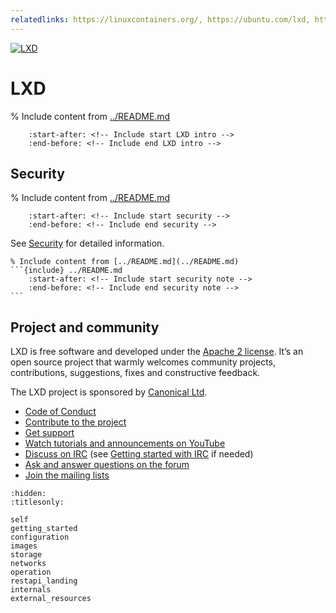 ```yaml
---
relatedlinks: https://linuxcontainers.org/, https://ubuntu.com/lxd, https://ubuntu.com/blog/open-source-for-beginners-dev-environment-with-lxd
---
```


[![LXD](../.sphinx/_static/download/containers.png)](https://linuxcontainers.org/lxd)

# LXD

% Include content from [../README.md](../README.md)
```{include} ../README.md
    :start-after: <!-- Include start LXD intro -->
    :end-before: <!-- Include end LXD intro -->
```

## Security

% Include content from [../README.md](../README.md)
```{include} ../README.md
    :start-after: <!-- Include start security -->
    :end-before: <!-- Include end security -->
```

See [Security](security.md) for detailed information.

````{important}
% Include content from [../README.md](../README.md)
```{include} ../README.md
    :start-after: <!-- Include start security note -->
    :end-before: <!-- Include end security note -->
```
````

## Project and community

LXD is free software and developed under the [Apache 2 license](https://www.apache.org/licenses/LICENSE-2.0).
It’s an open source project that warmly welcomes community projects, contributions, suggestions, fixes and constructive feedback.

The LXD project is sponsored by [Canonical Ltd](https://www.canonical.com).

- [Code of Conduct](https://github.com/lxc/lxd/blob/master/CODE_OF_CONDUCT.md) <!-- wokeignore:rule=master -->
- [Contribute to the project](contributing.md)
- [Get support](support.md)
- [Watch tutorials and announcements on YouTube](https://www.youtube.com/c/LXDvideos)
- [Discuss on IRC](https://kiwiirc.com/client/irc.libera.chat/#lxc) (see [Getting started with IRC](https://discuss.linuxcontainers.org/t/getting-started-with-irc/11920) if needed)
- [Ask and answer questions on the forum](https://discuss.linuxcontainers.org)
- [Join the mailing lists](https://lists.linuxcontainers.org)

```{toctree}
:hidden:
:titlesonly:

self
getting_started
configuration
images
storage
networks
operation
restapi_landing
internals
external_resources
```
